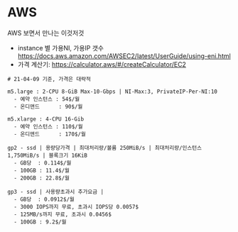 # AWS

AWS 보면서 만나는 이것저것

- instance 별 가용NI, 가용IP 갯수 https://docs.aws.amazon.com/AWSEC2/latest/UserGuide/using-eni.html
- 가격 계산기: https://calculator.aws/#/createCalculator/EC2

```
# 21-04-09 기준, 가격은 대략적

m5.large : 2-CPU 8-GiB Max-10-Gbps | NI-Max:3, PrivateIP-Per-NI:10
  - 예약 인스턴스 : 54$/월
  - 온디맨드      : 90$/월

m5.xlarge : 4-CPU 16-Gib
  - 예약 인스턴스 : 110$/월
  - 온디맨드      : 170$/월

gp2 - ssd | 용량당가격 | 최대처리량/볼륨 250MiB/s | 최대처리량/인스턴스 1,750MiB/s | 블록크기 16KiB
  - GB당  : 0.114$/월
  - 100GB : 11.4$/월
  - 200GB : 22.8$/월

gp3 - ssd | 사용량초과시 추가요금 |
  - GB당  : 0.0912$/월
  - 3000 IOPS까지 무료, 초과시 IOPS당 0.0057$
  - 125MB/s까지 무료, 초과시 0.0456$
  - 100GB : 9.2$/월
```
